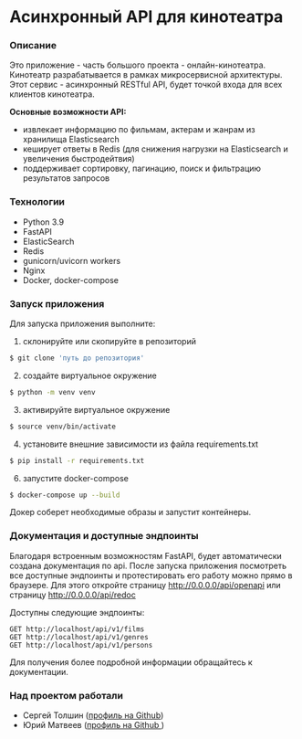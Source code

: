 # Асинхронный API для кинотеатра

### Описание

Это приложение - часть большого проекта - онлайн-кинотеатра. Кинотеатр разрабатывается в рамках микросервисной архитектуры. Этот сервис - асинхронный RESTful API, будет точкой входа для всех клиентов кинотеатра.

**Основные возможности API:**
- извлекает информацию по фильмам, актерам и жанрам из хранилища Elasticsearch
- кеширует ответы в Redis (для снижения нагрузки на Elasticsearch и увеличения быстродейтвия)
- поддерживает сортировку, пагинацию, поиск и фильтрацию результатов запросов

### Технологии
- Python 3.9
- FastAPI
- ElasticSearch
- Redis
- gunicorn/uvicorn workers
- Nginx
- Docker, docker-compose


### Запуск приложения
Для запуска приложения выполните:

1. склонируйте или скопируйте в репозиторий
```bash
$ git clone 'путь до репозитория'
```
2. создайте виртуальное окружение
```bash
$ python -m venv venv
```
3. активируйте виртуальное окружение
```bash
$ source venv/bin/activate
```
4. установите внешние зависимости из файла requirements.txt
```bash
$ pip install -r requirements.txt
```
6. запустите docker-compose
```bash
$ docker-compose up --build
```
Докер соберет необходимые образы и запустит контейнеры.

### Документация и доступные эндпоинты
Благодаря встроенным возможностям FastAPI, будет автоматически создана документация по api. После запуска приложения посмотреть все доступные эндпоинты и протестировать его работу можно прямо в браузере. Для этого откройте страницу <http://0.0.0.0/api/openapi> или страницу <http://0.0.0.0/api/redoc>

Доступны следующие эндпоинты:
```curl
GET http://localhost/api/v1/films
GET http://localhost/api/v1/genres
GET http://localhost/api/v1/persons
```

Для получения более подробной информации обращайтесь к документации.

### Над проектом работали
* Сергей Толшин ([профиль на Github](https://github.com/sergei-tolshin))
* Юрий Матвеев ([профиль на Github ](https://github.com/YNMatveev))
